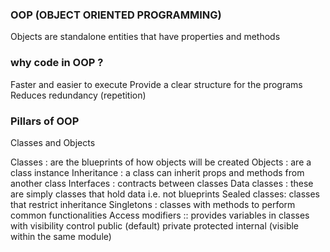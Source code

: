### OOP (OBJECT ORIENTED PROGRAMMING)
Objects are standalone entities that have properties and methods

### why code in OOP ?
Faster and easier to execute
Provide a clear structure for the programs
Reduces redundancy (repetition)
### Pillars of OOP
Classes and Objects

Classes : are the blueprints of how objects will be created
Objects : are a class instance
Inheritance : a class can inherit props and methods from another class
Interfaces : contracts between classes
Data classes : these are simply classes that hold data i.e. not blueprints
Sealed classes: classes that restrict inheritance
Singletons : classes with methods to perform common functionalities
Access modifiers :: provides variables in classes with visibility control
public (default)
private
protected
internal (visible within the same module)